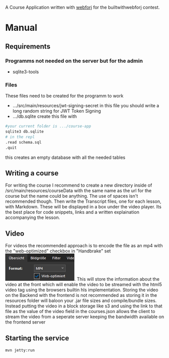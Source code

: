 A Course Application written with [webforj](https://webforj.com) for the builtwithwebforj contest.

# Manual

## Requirements

### Programms not needed on the server but for the admin
- sqlite3-tools

### Files
These files need to be created for the programm to work
- .../src/main/resources/jwt-signing-secret
in this file you should write a long random string for JWT Token Signing
- .../db.sqlite
create this file with
```bash
#your current folder is .../course-app
sqlite3 db.sqlite
# in the repl
.read schema.sql
.quit
```
this creates an empty database with all the needed tables

## Writing a course
For writing the course I recommend to create a new directory inside of /src/main/resources/courseData with the same name as the url for the course but the name could be anything. The use of spaces isn't recommended though.
Then write the Transcript files, one for each lesson, with Markdown. These will be displayed in a box under the video player. Its the best place for code snippets, links and a written explaination accompanying the lesson.
## Video
For videos the recommended approach is to encode the file as an mp4 with the "web-optimized" checkbox in "Handbrake" set
![Screenshot of the checkbox](/docs/Screenshot%202025-03-08%20200201.png). This will store the information about
the video at the front which will enable the video to be streamed with the html5 video tag using the browsers builtin hls implementation.
Storing the video on the Backend with the frontend is not recommended as storing it in the resources folder will baloon your .jar file sizes and compile/bundle sizes. Instead putting the video in a block storage like s3 and using the link to that file as the value of the video field in the courses.json allows the client to stream the video from a seperate server keeping the bandwidth available on the frontend server

## Starting the service
```bash
mvn jetty:run
```